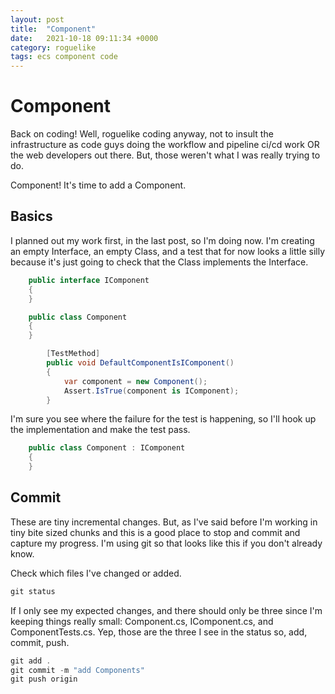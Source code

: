 ```yaml
---
layout: post
title:  "Component"
date:   2021-10-18 09:11:34 +0000
category: roguelike
tags: ecs component code
---
```


# Component
Back on coding! Well, roguelike coding anyway, not to insult the infrastructure as code guys doing the workflow and pipeline ci/cd work OR the web developers out there. But, those weren't what I was really trying to do.  

Component! It's time to add a Component.  

## Basics
I planned out my work first, in the last post, so I'm doing now. I'm creating an empty Interface, an empty Class, and a test that for now looks a little silly because it's just going to check that the Class implements the Interface.  

``` csharp
    public interface IComponent
    {  
    }
```

``` csharp
    public class Component
    {        
    }
```

``` csharp
        [TestMethod]
        public void DefaultComponentIsIComponent()
        {
            var component = new Component();
            Assert.IsTrue(component is IComponent);
        }
```

I'm sure you see where the failure for the test is happening, so I'll hook up the implementation and make the test pass.  

``` csharp
    public class Component : IComponent
    {        
    }
```

## Commit
These are tiny incremental changes. But, as I've said before I'm working in tiny bite sized chunks and this is a good place to stop and commit and capture my progress. I'm using git so that looks like this if you don't already know.  

Check which files I've changed or added.  
``` powershell
git status
```

If I only see my expected changes, and there should only be three since I'm keeping things really small: Component.cs, IComponent.cs, and ComponentTests.cs. Yep, those are the three I see in the status so, add, commit, push.
``` powershell
git add .
git commit -m "add Components"
git push origin
```
